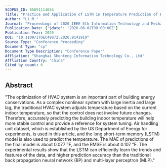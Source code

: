 ```yaml
---
SCOPUS_ID: 85091114656
Title: "Practice and Application of LSTM in Temperature Prediction of HVAC System"
Author: "Li M."
Journal: "Proceedings of 2020 IEEE 5th Information Technology and Mechatronics Engineering Conference, ITOEC 2020"
Publication Date: {'$date': '2020-06-01T00:00:00Z'}
Publication Year: 2020
DOI: "10.1109/ITOEC49072.2020.9141910"
Source Type: "Conference Proceeding"
Document Type: "cp"
Document Type Description: "Conference Paper"
Affliation: "Shanghai Shenteng Information Technology Co., Ltd"
Affliation Country: "China"
Cited by count: 6
---
```


## Abstract
"The optimization of HVAC system is an important part of building energy conservations. As a complex nonlinear system with large inertia and large lag, the traditional HVAC system adjusts temperature based on the current indoor temperature, so that the control does not involve future changes. Therefore, accurately predicting the building indoor temperature will help more stable control and provide a reference for system tuning. Air handling unit dataset, which is established by the US Department of Energy for experiments, is used in this article, and the long short-term memory (LSTM) model is also used to predict the temperature. The MAE of predictions of the final model is about 0.077 °F, and the RMSE is about 0.107 °F. The experimental results show that the LSTM can efficiently learn the trends and features of the data, and higher prediction accuracy than the traditional back propagation neural network (BP) and multi-layer perceptron (MLP)."

